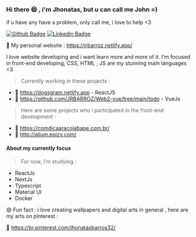 ### Hi there 😄 , i'm Jhonatas, but u can call me John =)
if u have any have a problem, only call me, i love to help <3

[![Github Badge](https://img.shields.io/badge/-Github-000?style=flat-square&logo=Github&logoColor=white&link=https://github.com/Murielson)](https://github.com/Murielson)
[![Linkedin Badge](https://img.shields.io/badge/-LinkedIn-blue?style=flat-square&logo=Linkedin&logoColor=white&link=https://www.linkedin.com/in/jhonatas-rodrigues-b26200174)](https://www.linkedin.com/in/jhonatas-rodrigues-b26200174)

:link: My personal website : https://jrbarroz.netlify.app/

I love website developing and i want learn more and more of it.
I'm focused in front-end developing, CSS, HTML , JS are my stunning main languages <3
> Currently working in these projects :
  - :dart: https://dogsgram.netlify.app - ReactJS
  - :dart: https://github.com/JRBARROZ/Web2-vue/tree/main/todo - VueJs
> Here are some projects who i participated in the front-end development :
  - 🌱 https://comdicaaracoiabape.com.br/ 
  - 🌱 http://alium.epizy.com/

#### About my currently focus
> For now, i'm studying :
  - ReactJs
  - NextJs
  - Typescript
  - Material UI
  - Docker

😄 Fun fact : i love creating wallpapers and digital arts in general , here are my arts on pinterest :

🌱 https://br.pinterest.com/jhonatasbarros32/

